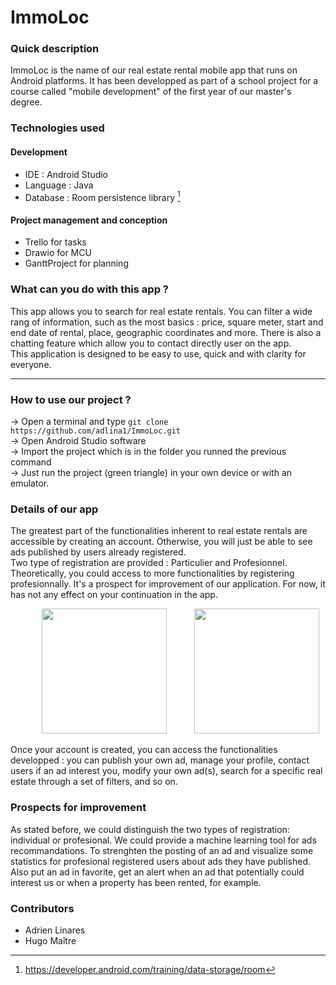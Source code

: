 # ImmoLoc

### Quick description 

ImmoLoc is the name of our real estate rental mobile app that runs on Android platforms. It has been developped as part of a school project for a course called "mobile development" of the first year of our master's degree. 

### Technologies used
#### Development
* IDE : Android Studio
* Language : Java
* Database : Room persistence library [^1]
#### Project management and conception
* Trello for tasks
* Drawio for MCU
* GanttProject for planning

### What can you do with this app ?
This app allows you to search for real estate rentals. You can filter a wide rang of information, such as the most basics : price, square meter, start and end date of rental, place, geographic coordinates and more. There is also a chatting feature which allow you to contact directly user on the app.<br>
This application is designed to be easy to use, quick and with clarity for everyone.

-------------------------------------

### How to use our project ?
&rarr; Open a terminal and type `git clone https://github.com/adlina1/ImmoLoc.git`<br>
&rarr; Open Android Studio software <br>
&rarr; Import the project which is in the folder you runned the previous command <br>
&rarr; Just run the project (green triangle) in your own device or with an emulator. <br>

### Details of our app

The greatest part of the functionalities inherent to real estate rentals are accessible by creating an account. Otherwise, you will just be able to see ads published by users already registered. <br>
Two type of registration are provided : Particulier and Profesionnel. Theoretically, you could access to more functionalities by registering profesionnally. It's a prospect for improvement of our application. For now, it has not any effect on your continuation in the app.


<p align="center">
  <img src="https://user-images.githubusercontent.com/76013394/169918013-84bddd8b-9a65-4ade-bd53-1cad1abc283d.jpg" width="200" hspace="40" />
  <img src="https://user-images.githubusercontent.com/76013394/169919048-68991b11-5765-481e-89c2-811fed86a991.jpg" width="200" />
</p>

Once your account is created, you can access the functionalities developped : you can publish your own ad, manage your profile, contact users if an ad interest you, modify your own ad(s), search for a specific real estate through a set of filters, and so on.


### Prospects for improvement
As stated before, we could distinguish the two types of registration: individual or profesional. We could provide a machine learning tool for ads recommandations. To strenghten the posting of an ad and visualize some statistics for profesional registered users about ads they have published.
Also put an ad in favorite, get an alert when an ad that potentially could interest us or when a property has been rented, for example.

### Contributors 
* Adrien Linares
* Hugo Maître

[^1]: https://developer.android.com/training/data-storage/room
